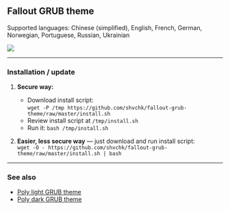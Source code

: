 ## Fallout GRUB theme

Supported languages: Chinese (simplified), English, French, German, Norwegian, Portuguese, Russian, Ukrainian

![](https://i.imgur.com/7LUYwTn.gif)

---

### Installation / update

1. **Secure way:**
    - Download install script:  
    `wget -P /tmp https://github.com/shvchk/fallout-grub-theme/raw/master/install.sh`
    - Review install script at `/tmp/install.sh`
    - Run it: `bash /tmp/install.sh`

2. **Easier, less secure way** — just download and run install script:  
    `wget -O - https://github.com/shvchk/fallout-grub-theme/raw/master/install.sh | bash`

---

### See also

- [Poly light GRUB theme](https://github.com/shvchk/poly-light)
- [Poly dark GRUB theme](https://github.com/shvchk/poly-dark)
